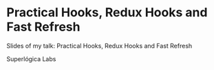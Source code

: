# Practical Hooks, Redux Hooks and Fast Refresh 

Slides of my talk: Practical Hooks, Redux Hooks and Fast Refresh

Superlógica Labs
